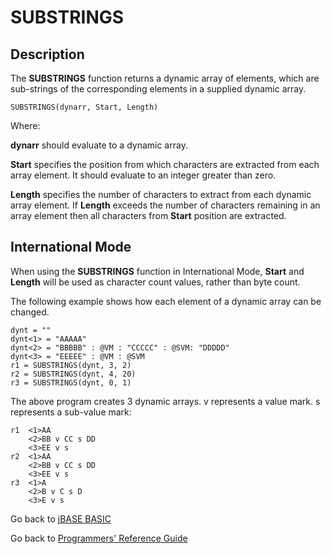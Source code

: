 # SUBSTRINGS

<PageHeader />

## Description

The **SUBSTRINGS** function returns a dynamic array of elements, which are sub-strings of the corresponding elements in a supplied dynamic array.

```
SUBSTRINGS(dynarr, Start, Length)
```

Where:

**dynarr** should evaluate to a dynamic array.

**Start** specifies the position from which characters are extracted from each array element. It should evaluate to an integer greater than zero.

**Length** specifies the number of characters to extract from each dynamic array element. If **Length** exceeds the number of characters remaining in an array element then all characters from **Start** position are extracted.

## International Mode

When using the **SUBSTRINGS** function in International Mode, **Start** and **Length** will be used as character count values, rather than byte count.

The following example shows how each element of a dynamic array can be changed.

```
dynt = ""
dynt<1> = "AAAAA"
dynt<2> = "BBBBB" : @VM : "CCCCC" : @SVM: "DDDDD"
dynt<3> = "EEEEE" : @VM : @SVM
r1 = SUBSTRINGS(dynt, 3, 2)
r2 = SUBSTRINGS(dynt, 4, 20)
r3 = SUBSTRINGS(dynt, 0, 1)
```

The above program creates 3 dynamic arrays. v represents a value mark. s represents a sub-value mark:

```
r1  <1>AA
    <2>BB v CC s DD
    <3>EE v s  
r2  <1>AA
    <2>BB v CC s DD
    <3>EE v s  
r3  <1>A
    <2>B v C s D
    <3>E v s
```

Go back to [jBASE BASIC](./../README.md)

Go back to [Programmers' Reference Guide](./../../reference-guides/jbc/README.md)

<PageFooter />
